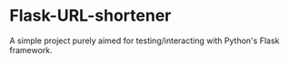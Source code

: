 # Flask-URL-shortener
A simple project purely aimed for testing/interacting with Python's Flask framework.
